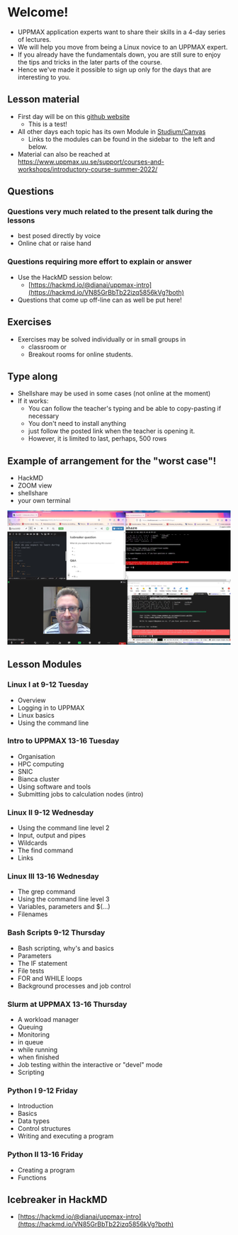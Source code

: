 # Welcome!

- UPPMAX application experts want to share their skills in a 4-day series of lectures. 
- We will help you move from being a Linux novice to an UPPMAX expert. 
- If you already have the fundamentals down, you are still sure to enjoy the tips and tricks in the later parts of the course. 
- Hence we've made it possible to sign up only for the days that are interesting to you.

## Lesson material
- First day will be on this [github website](https://uppmax.github.io/uppmax_intro/overview.html)
  - This is a test!  
- All other days each topic has its own Module in [Studium/Canvas](https://uppsala.instructure.com/courses/67267)
  - Links to the modules can be found in the sidebar to  the left and below.
- Material can also be reached at <https://www.uppmax.uu.se/support/courses-and-workshops/introductory-course-summer-2022/>

## Questions

### Questions very much related to the present talk during the lessons 
- best posed directly by voice
- Online chat or raise hand

### Questions requiring more effort to explain or answer 
- Use the HackMD session below:
  - [https://hackmd.io/@dianai/uppmax-intro](https://hackmd.io/VN85GrBbTb22izq5856kVg?both)
- Questions that come up off-line can as well be put here!

## Exercises
- Exercises may be solved individually or in small groups in 
  - classroom or 
  - Breakout rooms for online students.

## Type along

- Shellshare may be used in some cases (not online at the moment)
- If it works:
  - You can follow the teacher's typing and be able to copy-pasting if necessary
  - You don't need to install anything
  - just follow the posted link when the teacher is opening it.
  - However, it is limited to last, perhaps, 500 rows


## Example of arrangement for the "worst case"!
- HackMD
- ZOOM view
- shellshare
- your own terminal

![worst](./img/worst.jpg)

## Lesson Modules
### Linux I at 9-12 Tuesday
- Overview
- Logging in to UPPMAX
- Linux basics
- Using the command line

### Intro to UPPMAX 13-16 Tuesday
- Organisation
- HPC computing
- SNIC
- Bianca cluster
- Using software and tools
- Submitting jobs to calculation nodes (intro)

### Linux II 9-12 Wednesday
- Using the command line level 2
- Input, output and pipes
- Wildcards
- The find command
- Links
### Linux III 13-16 Wednesday
- The grep command
- Using the command line level 3
- Variables, parameters and $(...)
- Filenames
### Bash Scripts 9-12 Thursday
- Bash scripting, why's and basics
- Parameters
- The IF statement
- File tests
- FOR and WHILE loops
- Background processes and job control
### Slurm at UPPMAX 13-16 Thursday
- A workload manager
- Queuing
- Monitoring
- in queue
- while running
- when finished
- Job testing within the interactive or "devel" mode
- Scripting
### Python I 9-12 Friday
- Introduction
- Basics
- Data types
- Control structures
- Writing and executing a program
### Python II 13-16 Friday
- Creating a program
- Functions


## Icebreaker in HackMD
- [https://hackmd.io/@dianai/uppmax-intro](https://hackmd.io/VN85GrBbTb22izq5856kVg?both)

